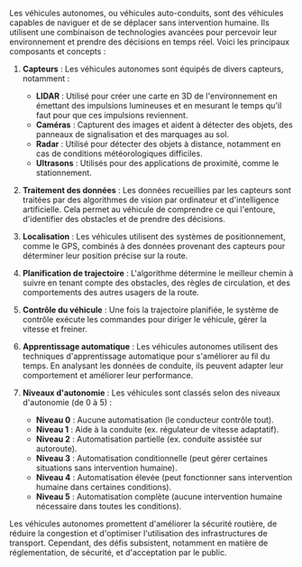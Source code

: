 Les véhicules autonomes, ou véhicules auto-conduits, sont des véhicules capables de naviguer et de se déplacer sans intervention humaine. Ils utilisent une combinaison de technologies avancées pour percevoir leur environnement et prendre des décisions en temps réel. Voici les principaux composants et concepts :

1. **Capteurs** : Les véhicules autonomes sont équipés de divers capteurs, notamment :
    
    - **LIDAR** : Utilisé pour créer une carte en 3D de l'environnement en émettant des impulsions lumineuses et en mesurant le temps qu'il faut pour que ces impulsions reviennent.
    - **Caméras** : Capturent des images et aident à détecter des objets, des panneaux de signalisation et des marquages au sol.
    - **Radar** : Utilisé pour détecter des objets à distance, notamment en cas de conditions météorologiques difficiles.
    - **Ultrasons** : Utilisés pour des applications de proximité, comme le stationnement.
2. **Traitement des données** : Les données recueillies par les capteurs sont traitées par des algorithmes de vision par ordinateur et d'intelligence artificielle. Cela permet au véhicule de comprendre ce qui l'entoure, d'identifier des obstacles et de prendre des décisions.
    
3. **Localisation** : Les véhicules utilisent des systèmes de positionnement, comme le GPS, combinés à des données provenant des capteurs pour déterminer leur position précise sur la route.
    
4. **Planification de trajectoire** : L'algorithme détermine le meilleur chemin à suivre en tenant compte des obstacles, des règles de circulation, et des comportements des autres usagers de la route.
    
5. **Contrôle du véhicule** : Une fois la trajectoire planifiée, le système de contrôle exécute les commandes pour diriger le véhicule, gérer la vitesse et freiner.
    
6. **Apprentissage automatique** : Les véhicules autonomes utilisent des techniques d'apprentissage automatique pour s'améliorer au fil du temps. En analysant les données de conduite, ils peuvent adapter leur comportement et améliorer leur performance.
    
7. **Niveaux d'autonomie** : Les véhicules sont classés selon des niveaux d'autonomie (de 0 à 5) :
    
    - **Niveau 0** : Aucune automatisation (le conducteur contrôle tout).
    - **Niveau 1** : Aide à la conduite (ex. régulateur de vitesse adaptatif).
    - **Niveau 2** : Automatisation partielle (ex. conduite assistée sur autoroute).
    - **Niveau 3** : Automatisation conditionnelle (peut gérer certaines situations sans intervention humaine).
    - **Niveau 4** : Automatisation élevée (peut fonctionner sans intervention humaine dans certaines conditions).
    - **Niveau 5** : Automatisation complète (aucune intervention humaine nécessaire dans toutes les conditions).

Les véhicules autonomes promettent d'améliorer la sécurité routière, de réduire la congestion et d'optimiser l'utilisation des infrastructures de transport. Cependant, des défis subsistent, notamment en matière de réglementation, de sécurité, et d'acceptation par le public.